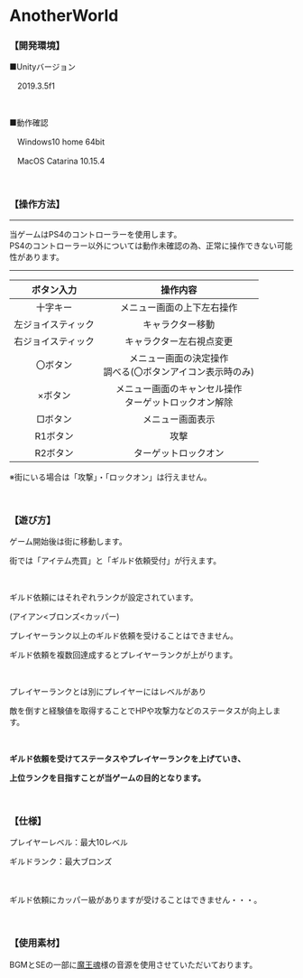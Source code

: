 # AnotherWorld
### 【開発環境】
■Unityバージョン

　2019.3.5f1

<br>
 
■動作確認

　Windows10 home 64bit

　MacOS Catarina 10.15.4

<br>

### 【操作方法】

***
当ゲームはPS4のコントローラーを使用します。
<br>
PS4のコントローラー以外については動作未確認の為、正常に操作できない可能性があります。
***

|ボタン入力|操作内容|
|:-----------:|:------------:|
| 十字キー | メニュー画面の上下左右操作 |
| 左ジョイスティック | キャラクター移動 |
| 右ジョイスティック | キャラクター左右視点変更 |
| 〇ボタン | メニュー画面の決定操作<br>調べる(〇ボタンアイコン表示時のみ)|
| ×ボタン  | メニュー画面のキャンセル操作<br>ターゲットロックオン解除 |
| □ボタン | メニュー画面表示 |
| R1ボタン | 攻撃 |
| R2ボタン | ターゲットロックオン |

※街にいる場合は「攻撃」・「ロックオン」は行えません。

<br>

### 【遊び方】
ゲーム開始後は街に移動します。

街では「アイテム売買」と「ギルド依頼受付」が行えます。

<br>

ギルド依頼にはそれぞれランクが設定されています。

(アイアン<ブロンズ<カッパー)

プレイヤーランク以上のギルド依頼を受けることはできません。

ギルド依頼を複数回達成するとプレイヤーランクが上がります。

<br>

プレイヤーランクとは別にプレイヤーにはレベルがあり

敵を倒すと経験値を取得することでHPや攻撃力などのステータスが向上します。

<br>

**ギルド依頼を受けてステータスやプレイヤーランクを上げていき、**

**上位ランクを目指すことが当ゲームの目的となります。**

<br>


### 【仕様】
プレイヤーレベル：最大10レベル

ギルドランク：最大ブロンズ

　
 
ギルド依頼にカッパー級がありますが受けることはできません・・・。

<br>

### 【使用素材】
BGMとSEの一部に[魔王魂](https://maoudamashii.jokersounds.com/)様の音源を使用させていただいております。
